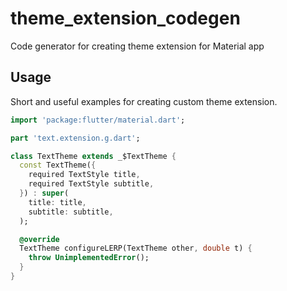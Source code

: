 <!-- 
This README describes the package. If you publish this package to pub.dev,
this README's contents appear on the landing page for your package.

For information about how to write a good package README, see the guide for
[writing package pages](https://dart.dev/guides/libraries/writing-package-pages). 

For general information about developing packages, see the Dart guide for
[creating packages](https://dart.dev/guides/libraries/create-library-packages)
and the Flutter guide for
[developing packages and plugins](https://flutter.dev/developing-packages). 
-->
# theme_extension_codegen
Code generator for creating theme extension for Material app

## Usage
Short and useful examples for creating custom theme extension.
```dart
import 'package:flutter/material.dart';

part 'text.extension.g.dart';

class TextTheme extends _$TextTheme {
  const TextTheme({
    required TextStyle title,
    required TextStyle subtitle,
  }) : super(
    title: title,
    subtitle: subtitle,
  );

  @override
  TextTheme configureLERP(TextTheme other, double t) {
    throw UnimplementedError();
  }
}

```

